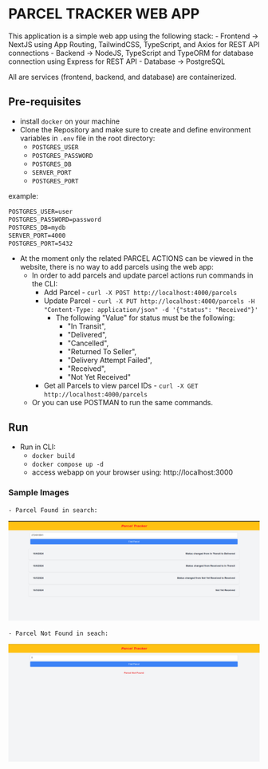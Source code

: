 # **PARCEL TRACKER WEB APP**
This application is a simple web app using the following stack:
    - Frontend -> NextJS using App Routing, TailwindCSS, TypeScript, and Axios for REST API connections
    - Backend -> NodeJS, TypeScript and TypeORM for database connection using Express for REST API
    - Database -> PostgreSQL

All are services (frontend, backend, and database) are containerized.

## **Pre-requisites**
- install `docker` on your machine
- Clone the Repository and make sure to create and define environment variables in `.env` file in the root directory:
    -   `POSTGRES_USER`
    -   `POSTGRES_PASSWORD`
    -   `POSTGRES_DB`
    -   `SERVER_PORT`
    -   `POSTGRES_PORT`
    
example:
```
POSTGRES_USER=user
POSTGRES_PASSWORD=password
POSTGRES_DB=mydb
SERVER_PORT=4000
POSTGRES_PORT=5432
```



- At the moment only the related PARCEL ACTIONS can be viewed in the website, there is no way to add parcels using the web app:
    - In order to add parcels and update parcel actions run commands in the CLI:
        - Add Parcel - `curl -X POST http://localhost:4000/parcels`
        - Update Parcel - `curl -X PUT http://localhost:4000/parcels -H "Content-Type: application/json" -d '{"status": "Received"}'` 
            - The following "Value" for status must be the following:
                - "In Transit",
                - "Delivered",
                - "Cancelled",
                - "Returned To Seller",
                - "Delivery Attempt Failed",
                - "Received",
                - "Not Yet Received"
        - Get all Parcels to view parcel IDs - `curl -X GET http://localhost:4000/parcels`
    - Or you can use POSTMAN to run the same commands.


## **Run**
- Run in CLI:
    - `docker build`
    - `docker compose up -d`
    - access webapp on your browser using: http://localhost:3000

### **Sample Images**
    - Parcel Found in search:
        
![ParcelFound](img/ParcelFound.png)
        
    - Parcel Not Found in seach:
        
![ParcelNotFound](img/ParcelNotFound.png)